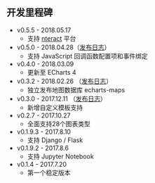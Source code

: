 ## 开发里程碑

- v0.5.5 - 2018.05.17
  - 支持 [nteract](https://nteract.io/) 平台
- v0.5.0 - 2018.04.28（[发布日志](zh-cn/release-note/v050)）
  - 支持 JavaScript 回调函数配置项和事件绑定
- v0.4.0 - 2018.03.09
  - 更新至 ECharts 4
- v0.3.2 - 2018.02.26 （[发布日志](zh-cn/release-note/v032)）
  - 独立发布地图数据库 echarts-maps
- v0.3.0 - 2017.12.11 （[发布日志](zh-cn/release-note/v030)）
  - 新增自定义模板支持
- v0.2.7 - 2017.10.27
  - 全面支持28个图表类型
- v0.1.9.3 - 2017.8.10
  - 支持 Django / Flask
- v0.1.9.2 - 2017.8.6
  - 支持 Jupyter Notebook
- v0.1.4 - 2017.7.20
  - 第一个稳定版本
  